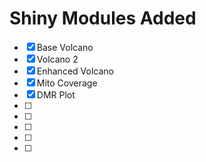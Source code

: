 

# Shiny Modules Added

- [X] Base Volcano
- [X] Volcano 2
- [X] Enhanced Volcano
- [X] Mito Coverage
- [X] DMR Plot
- [ ] 
- [ ] 
- [ ] 
- [ ] 
- [ ] 
